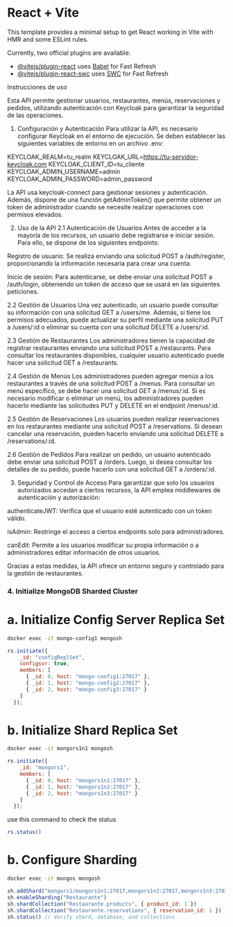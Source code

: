 # React + Vite

This template provides a minimal setup to get React working in Vite with HMR and some ESLint rules.

Currently, two official plugins are available:

- [@vitejs/plugin-react](https://github.com/vitejs/vite-plugin-react/blob/main/packages/plugin-react/README.md) uses [Babel](https://babeljs.io/) for Fast Refresh
- [@vitejs/plugin-react-swc](https://github.com/vitejs/vite-plugin-react-swc) uses [SWC](https://swc.rs/) for Fast Refresh

Instrucciones de uso

Esta API permite gestionar usuarios, restaurantes, menús, reservaciones y pedidos, utilizando autenticación con Keycloak para garantizar la seguridad de las operaciones.

1. Configuración y Autenticación
Para utilizar la API, es necesario configurar Keycloak en el entorno de ejecución. Se deben establecer las siguientes variables de entorno en un archivo .env:

KEYCLOAK_REALM=tu_realm
KEYCLOAK_URL=https://tu-servidor-keycloak.com
KEYCLOAK_CLIENT_ID=tu_cliente
KEYCLOAK_ADMIN_USERNAME=admin
KEYCLOAK_ADMIN_PASSWORD=admin_password

La API usa keycloak-connect para gestionar sesiones y autenticación. Además, dispone de una función getAdminToken() que permite obtener un token de administrador cuando se necesite realizar operaciones con permisos elevados.

2. Uso de la API
2.1 Autenticación de Usuarios
Antes de acceder a la mayoría de los recursos, un usuario debe registrarse e iniciar sesión. Para ello, se dispone de los siguientes endpoints:

Registro de usuario: Se realiza enviando una solicitud POST a /auth/register, proporcionando la información necesaria para crear una cuenta.

Inicio de sesión: Para autenticarse, se debe enviar una solicitud POST a /auth/login, obteniendo un token de acceso que se usará en las siguientes peticiones.

2.2 Gestión de Usuarios
Una vez autenticado, un usuario puede consultar su información con una solicitud GET a /users/me. Además, si tiene los permisos adecuados, puede actualizar su perfil mediante una solicitud PUT a /users/:id o eliminar su cuenta con una solicitud DELETE a /users/:id.

2.3 Gestión de Restaurantes
Los administradores tienen la capacidad de registrar restaurantes enviando una solicitud POST a /restaurants. Para consultar los restaurantes disponibles, cualquier usuario autenticado puede hacer una solicitud GET a /restaurants.

2.4 Gestión de Menús
Los administradores pueden agregar menús a los restaurantes a través de una solicitud POST a /menus. Para consultar un menú específico, se debe hacer una solicitud GET a /menus/:id. Si es necesario modificar o eliminar un menú, los administradores pueden hacerlo mediante las solicitudes PUT y DELETE en el endpoint /menus/:id.

2.5 Gestión de Reservaciones
Los usuarios pueden realizar reservaciones en los restaurantes mediante una solicitud POST a /reservations. Si desean cancelar una reservación, pueden hacerlo enviando una solicitud DELETE a /reservations/:id.

2.6 Gestión de Pedidos
Para realizar un pedido, un usuario autenticado debe enviar una solicitud POST a /orders. Luego, si desea consultar los detalles de su pedido, puede hacerlo con una solicitud GET a /orders/:id.

3. Seguridad y Control de Acceso
Para garantizar que solo los usuarios autorizados accedan a ciertos recursos, la API emplea middlewares de autenticación y autorización:

authenticateJWT: Verifica que el usuario esté autenticado con un token válido.

isAdmin: Restringe el acceso a ciertos endpoints solo para administradores.

canEdit: Permite a los usuarios modificar su propia información o a administradores editar información de otros usuarios.

Gracias a estas medidas, la API ofrece un entorno seguro y controlado para la gestión de restaurantes.

### 4.  Initialize MongoDB Sharded Cluster

# a. Initialize Config Server Replica Set

``` bash
docker exec -it mongo-config1 mongosh
```

``` js
rs.initiate({
    _id: "configReplSet",
    configsvr: true,
    members: [
      { _id: 0, host: "mongo-config1:27017" },
      { _id: 1, host: "mongo-config2:27017" },
      { _id: 2, host: "mongo-config3:27017" }
    ]
  });
```

# b. Initialize Shard Replica Set

``` bash
docker exec -it mongors1n1 mongosh
```

``` js
rs.initiate({
    _id: "mongors1",
    members: [
      { _id: 0, host: "mongors1n1:27017" },
      { _id: 1, host: "mongors1n2:27017" },
      { _id: 2, host: "mongors1n3:27017" }
    ]
  });
```

use this command to check the status

``` bash
rs.status()
``` 

# b. Configure Sharding

``` bash
docker exec -it mongos mongosh
```

``` js
sh.addShard("mongors1/mongors1n1:27017,mongors1n2:27017,mongors1n3:27017")
sh.enableSharding("Restaurante")
sh.shardCollection("Restaurante.products", { product_id: 1 })
sh.shardCollection("Restaurante.reservations", { reservation_id: 1 })
sh.status() // Verify shard, database, and collections

```
